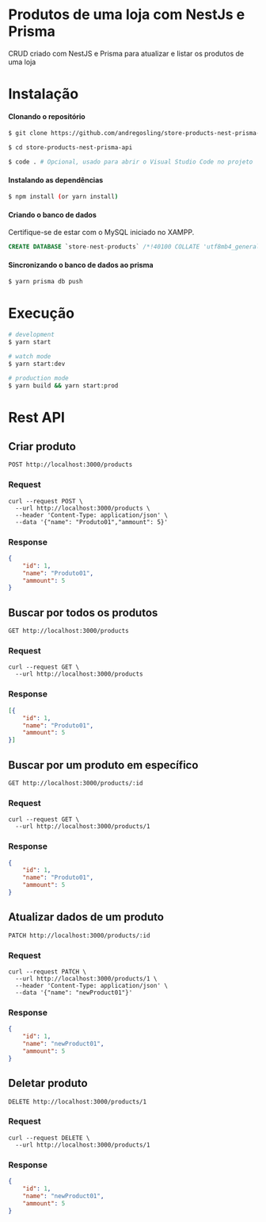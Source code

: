 
# Produtos de uma loja com NestJs e Prisma

CRUD criado com NestJS e Prisma para atualizar e listar os produtos de uma loja


# Instalação

#### Clonando o repositório

```bash
$ git clone https://github.com/andregosling/store-products-nest-prisma-api.git

$ cd store-products-nest-prisma-api

$ code . # Opcional, usado para abrir o Visual Studio Code no projeto
```

#### Instalando as dependências

```bash
$ npm install (or yarn install)
```

#### Criando o banco de dados

Certifique-se de estar com o MySQL iniciado no XAMPP.

```sql
CREATE DATABASE `store-nest-products` /*!40100 COLLATE 'utf8mb4_general_ci' */
```

#### Sincronizando o banco de dados ao prisma

```bash
$ yarn prisma db push
```

# Execução

```bash
# development
$ yarn start

# watch mode
$ yarn start:dev

# production mode
$ yarn build && yarn start:prod
```

# Rest API

## Criar produto

``POST http://localhost:3000/products ``

### Request

```
curl --request POST \
  --url http://localhost:3000/products \
  --header 'Content-Type: application/json' \
  --data '{"name": "Produto01","ammount": 5}'
```

### Response 

```json
{
    "id": 1,
    "name": "Produto01",
    "ammount": 5
}
```

## Buscar por todos os produtos

``GET http://localhost:3000/products``

### Request

```curl
curl --request GET \
  --url http://localhost:3000/products
```

### Response 

```json
[{
    "id": 1,
    "name": "Produto01",
    "ammount": 5
}]
```

## Buscar por um produto em específico

``GET http://localhost:3000/products/:id``

### Request

```curl
curl --request GET \
  --url http://localhost:3000/products/1
```

### Response 

```json
{
    "id": 1,
    "name": "Produto01",
    "ammount": 5
}
```

## Atualizar dados de um produto

``PATCH http://localhost:3000/products/:id``

### Request

```curl
curl --request PATCH \
  --url http://localhost:3000/products/1 \
  --header 'Content-Type: application/json' \
  --data '{"name": "newProduct01"}'
```

### Response 

```json
{
    "id": 1,
    "name": "newProduct01",
    "ammount": 5
}
```

## Deletar produto

``DELETE http://localhost:3000/products/1``

### Request

```curl
curl --request DELETE \
  --url http://localhost:3000/products/1
```

### Response 

```json
{
    "id": 1,
    "name": "newProduct01",
    "ammount": 5
}
```
